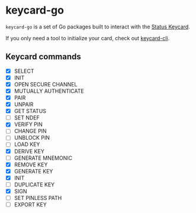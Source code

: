 # keycard-go

`keycard-go` is a set of Go packages built to interact with the [Status Keycard](https://github.com/status-im/status-keycard).

If you only need a tool to initialize your card, check out [keycard-cli](https://github.com/status-im/keycard-cli).

## Keycard commands

- [x] SELECT
- [x] INIT
- [x] OPEN SECURE CHANNEL
- [x] MUTUALLY AUTHENTICATE
- [x] PAIR
- [x] UNPAIR
- [x] GET STATUS
- [ ] SET NDEF
- [x] VERIFY PIN
- [ ] CHANGE PIN
- [ ] UNBLOCK PIN
- [ ] LOAD KEY
- [x] DERIVE KEY
- [ ] GENERATE MNEMONIC
- [x] REMOVE KEY
- [x] GENERATE KEY
- [x] INIT
- [ ] DUPLICATE KEY
- [x] SIGN
- [ ] SET PINLESS PATH
- [ ] EXPORT KEY

